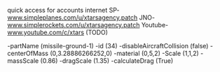 quick access for accounts internet
SP- www.simpleplanes.com/u/xtarsagency.patch
JNO- www.simplerockets.com/u/xtarsagency.patch
Youtube- www.youtube.com/c/xtars (TODO)


-partName (missile-ground-1)
-id (34)
-disableAircraftCollision (false)
-centerOfMass (0,3.28886266252,0)
-material (0,5,2)
-Scale (1,1,2)
-massScale (0.86)
-dragScale (1.35)
-calculateDrag (True)



